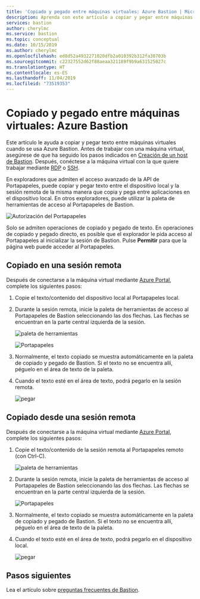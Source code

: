 ```yaml
---
title: 'Copiado y pegado entre máquinas virtuales: Azure Bastion | Microsoft Docs'
description: Aprenda con este artículo a copiar y pegar entre máquinas virtuales de Azure al usar Bastion.
services: bastion
author: cherylmc
ms.service: bastion
ms.topic: conceptual
ms.date: 10/15/2019
ms.author: cherylmc
ms.openlocfilehash: ed8d52a4932271020dfb2a010392b312fa38703b
ms.sourcegitcommit: c22327552d62f88aeaa321189f9b9a631525027c
ms.translationtype: HT
ms.contentlocale: es-ES
ms.lasthandoff: 11/04/2019
ms.locfileid: "73519353"
---
```

# <a name="copy-and-paste-to-a-virtual-machine-azure-bastion"></a>Copiado y pegado entre máquinas virtuales: Azure Bastion

Este artículo le ayuda a copiar y pegar texto entre máquinas virtuales cuando se usa Azure Bastion. Antes de trabajar con una máquina virtual, asegúrese de que ha seguido los pasos indicados en [Creación de un host de Bastion](bastion-create-host-portal.md). Después, conéctese a la máquina virtual con la que quiere trabajar mediante [RDP](bastion-connect-vm-rdp.md) o [SSH](bastion-connect-vm-ssh.md).

En exploradores que admiten el acceso avanzado de la API de Portapapeles, puede copiar y pegar texto entre el dispositivo local y la sesión remota de la misma manera que copia y pega entre aplicaciones en el dispositivo local. En otros exploradores, puede utilizar la paleta de herramientas de acceso al Portapapeles de Bastion.

   ![Autorización del Portapapeles](./media/bastion-vm-manage/allow.png)

Solo se admiten operaciones de copiado y pegado de texto. En operaciones de copiado y pegado directo, es posible que el explorador le pida acceso al Portapapeles al inicializar la sesión de Bastion. Pulse **Permitir** para que la página web puede acceder al Portapapeles.

## <a name="to"></a>Copiado en una sesión remota

Después de conectarse a la máquina virtual mediante [Azure Portal](https://portal.azure.com), complete los siguientes pasos:

1. Copie el texto/contenido del dispositivo local al Portapapeles local.
1. Durante la sesión remota, inicie la paleta de herramientas de acceso al Portapapeles de Bastion seleccionando las dos flechas. Las flechas se encuentran en la parte central izquierda de la sesión.

   ![paleta de herramientas](./media/bastion-vm-manage/left.png)

   ![Portapapeles](./media/bastion-vm-manage/clipboard.png)
1. Normalmente, el texto copiado se muestra automáticamente en la paleta de copiado y pegado de Bastion. Si el texto no se encuentra allí, péguelo en el área de texto de la paleta.
1. Cuando el texto esté en el área de texto, podrá pegarlo en la sesión remota.

   ![pegar](./media/bastion-vm-manage/local.png)

## <a name="from"></a>Copiado desde una sesión remota

Después de conectarse a la máquina virtual mediante [Azure Portal](https://portal.azure.com), complete los siguientes pasos:

1. Copie el texto/contenido de la sesión remota al Portapapeles remoto (con Ctrl-C).

   ![paleta de herramientas](./media/bastion-vm-manage/remote.png)
1. Durante la sesión remota, inicie la paleta de herramientas de acceso al Portapapeles de Bastion seleccionando las dos flechas. Las flechas se encuentran en la parte central izquierda de la sesión.

   ![Portapapeles](./media/bastion-vm-manage/clipboard2.png)
1. Normalmente, el texto copiado se muestra automáticamente en la paleta de copiado y pegado de Bastion. Si el texto no se encuentra allí, péguelo en el área de texto de la paleta.
1. Cuando el texto esté en el área de texto, podrá pegarlo en el dispositivo local.

   ![pegar](./media/bastion-vm-manage/local2.png)
 
## <a name="next-steps"></a>Pasos siguientes

Lea el artículo sobre [preguntas frecuentes de Bastion](bastion-faq.md).